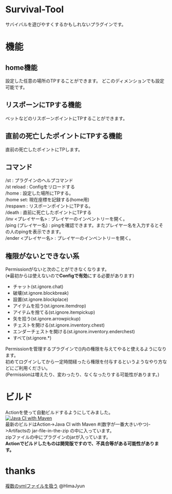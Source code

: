 # Survival-Tool
サバイバルを遊びやすくするかもしれないプラグインです。  

# 機能
## home機能
設定した任意の場所のTPすることができます。
どこのディメンションでも設定可能です。

## リスポーンにTPする機能
ベットなどのリスポーンポイントにTPすることができます。
  
## 直前の死亡したポイントにTPする機能
直前の死亡したポイントにTPします。

## コマンド
/st : プラグインのヘルプコマンド  
/st reload : Configをリロードする  
/home : 設定した場所にTPする。  
/home set: 現在座標を記録する(home用)  
/respawn : リスポーンポイントにTPする。  
/death : 直前に死亡したポイントにTPする  
/inv <プレイヤー名> : プレイヤーのインベントリーを開く。  
/ping (プレイヤー名) : pingを確認できます。またプレイヤー名を入力するとその人のpingを表示できます。  
/ender <プレイヤー名> : プレイヤーのインベントリーを開く。

## 権限がないとできない系
Permissionがないと次のことができなくなります。  
(※最初からは使えないので**Configで有効**にする必要があります)
- チャット(st.ignore.chat)  
- 破壊(st.ignore.blockbreak)  
- 設置(st.ignore.blockplace)
- アイテムを拾う(st.ignore.itemdrop)
- アイテムを捨てる(st.ignore.itempickup)
- 矢を拾う(st.ignore.arrowpickup)
- チェストを開ける(st.ignore.inventory.chest)
- エンダーチェストを開ける(st.ignore.inventory.enderchest)
- すべて(st.ignore.*)

Permissionを管理するプラグインで()内の権限を与えてやると使えるようになります。  
初めてログインしてから一定時間経ったら権限を付与するというようなやり方などにご利用ください。  
(Permissionは増えたり、変わったり、なくなったりする可能性があります。)

# ビルド
Actionを使って自動ビルドするようにしてみました。  
[![Java CI with Maven](https://github.com/plugin-yamagami2211/Survival-Tool/actions/workflows/maven.yml/badge.svg)](https://github.com/plugin-yamagami2211/Survival-Tool/actions/workflows/maven.yml)  
最新のビルドはAction->Java CI with Maven #(数字が一番大きいやつ)->Artifactsの jar-file-in-the-zip の中に入っています。  
zipファイルの中にプラグインのjarが入っています。  
**Actionでビルドしたものは開発版ですので、不具合等がある可能性があります。**

# thanks
[複数のymlファイルを扱う](https://jyn.jp/bukkit-plugin-development-8/) @HimaJyun

